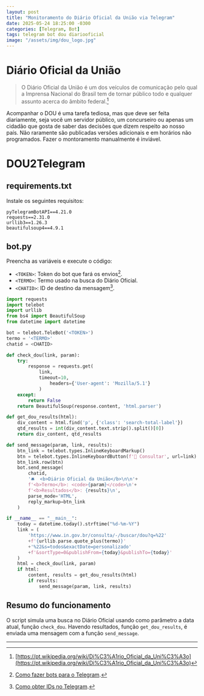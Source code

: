 ```yaml
---
layout: post
title: "Monitoramento do Diário Oficial da União via Telegram"
date: 2025-05-24 18:25:00 -0300
categories: [Telegram, Bot]
tags: telegram bot dou diariooficial
image: "/assets/img/dou_logo.jpg"
---
```


# Diário Oficial da União

> O Diário Oficial da União é um dos veículos de comunicação pelo qual a Imprensa Nacional do Brasil tem de tornar público todo e qualquer assunto acerca do âmbito federal.[^wikipedia]

Acompanhar o DOU é uma tarefa tediosa, mas que deve ser feita diariamente, seja você um servidor público, um concurseiro ou apenas um cidadão que gosta de saber das decisões que dizem respeito ao nosso país. Não raramente são publicadas versões adicionais e em horários não programados. Fazer o montoramento manualmente é inviável.

# DOU2Telegram

## requirements.txt

Instale os seguintes requisitos:

```text
pyTelegramBotAPI==4.21.0
requests==2.31.0
urllib3==1.26.3
beautifulsoup4==4.9.1
```

## bot.py

Preencha as variáveis e execute o código:

* `<TOKEN>`: Token do bot que fará os envios[^HowToBot].
* `<TERMO>`: Termo usado na busca do Diário Oficial.
* `<CHATID>`: ID de destino da mensagem[^TelegramID].

```python
import requests
import telebot
import urllib
from bs4 import BeautifulSoup
from datetime import datetime

bot = telebot.TeleBot('<TOKEN>')
termo = '<TERMO>'
chatid = <CHATID>

def check_dou(link, param):
    try:
        response = requests.get(
            link,
            timeout=10,
                headers={'User-agent': 'Mozilla/5.1'}
            )
    except:
        return False
    return BeautifulSoup(response.content, 'html.parser')

def get_dou_results(html):
    div_content = html.find('p', {'class': 'search-total-label'})
    qtd_results = int(div_content.text.strip().split()[0])
    return div_content, qtd_results

def send_message(param, link, results):
    btn_link = telebot.types.InlineKeyboardMarkup()
    btn = telebot.types.InlineKeyboardButton(f'🔗 Consultar', url=link)
    btn_link.row(btn)
    bot.send_message(
        chatid,
        '🛎  <b>Diário Oficial da União</b>\n\n'+
        f'<b>Termo</b>: <code>{param}</code>\n'+
        f'<b>Resultados</b>: {results}\n',
        parse_mode='HTML',
        reply_markup=btn_link
    )

if __name__ == "__main__":
    today = datetime.today().strftime("%d-%m-%Y")
    link = (
        'https://www.in.gov.br/consulta/-/buscar/dou?q=%22'
        +f'{urllib.parse.quote_plus(termo)}'
        +'%22&s=todos&exactDate=personalizado'
        +f'&sortType=0&publishFrom={today}&publishTo={today}'
    )
    html = check_dou(link, param)
    if html:
        content, results = get_dou_results(html)
        if results:
            send_message(param, link, results)
```

## Resumo do funcionamento

O script simula uma busca no Diário Oficial usando como parâmetro a data atual, função `check_dou`. Havendo resultados, função `get_dou_results`, é enviada uma mensagem com a função `send_message`.

---
[^wikipedia]: [https://pt.wikipedia.org/wiki/Di%C3%A1rio_Oficial_da_Uni%C3%A3o](https://pt.wikipedia.org/wiki/Di%C3%A1rio_Oficial_da_Uni%C3%A3o)
[^HowToBot]: [Como fazer bots para o Telegram](/posts/HowToBot).
[^TelegramID]: [Como obter IDs no Telegram](/posts/TelegramID).
